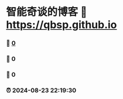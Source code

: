 # 智能奇谈的博客 :link: https://qbsp.github.io 
### :page_facing_up: [0](https://qbsp.github.io/tag.html) 
### :speech_balloon: 0 
### :hibiscus: 0 
### :alarm_clock: 2024-08-23 22:19:30 
